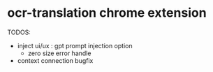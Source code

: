 # ocr-translation chrome extension

TODOS:

- inject ui/ux : gpt prompt injection option
  - zero size error handle
- context connection bugfix
